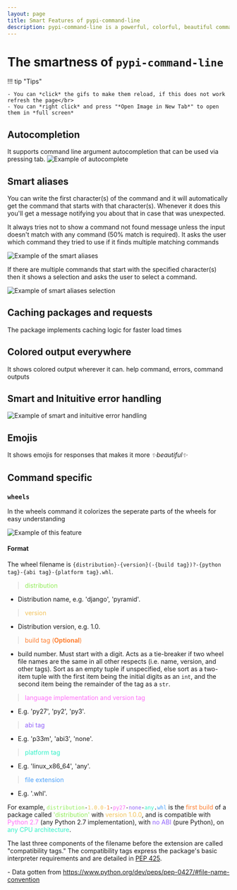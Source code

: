 ```yaml
---
layout: page
title: Smart Features of pypi-command-line
description: pypi-command-line is a powerful, colorful, beautiful command line interface for pypi.org that is well maintained
---
```


# The smartness of `pypi-command-line`

!!! tip "Tips"

    - You can *click* the gifs to make them reload, if this does not work refresh the page</br>
    - You can *right click* and press "*Open Image in New Tab*" to open them in *full screen*

## Autocompletion

It supports command line argument autocompletion that can be used via pressing tab.
![Example of autocomplete](https://raw.githubusercontent.com/wasi-master/pypi-command-line/main/images/autocomplete%20example.gif)

## Smart aliases

You can write the first character(s) of the command and it will automatically get the command that starts with that character(s). Whenever it does this you'll get a message notifying you about that in case that was unexpected.

It always tries not to show a command not found message unless the input doesn't match with any command (50% match is required). It asks the user which command they tried to use if it finds multiple matching commands

![Example of the smart aliases](https://raw.githubusercontent.com/wasi-master/pypi-command-line/main/images/smart_alias.png)

If there are multiple commands that start with the specified character(s) then it shows a selection and asks the user to select a command.

![Example of smart aliases selection](https://raw.githubusercontent.com/wasi-master/pypi-command-line/main/images/autocomplete%20example%20with%20ambiguity.gif)

## Caching packages and requests

The package implements caching logic for faster load times

## Colored output everywhere

It shows colored output wherever it can. help command, errors, command outputs

## Smart and Inituitive error handling

![Example of smart and inituitive error handling](https://raw.githubusercontent.com/wasi-master/pypi-command-line/main/images/error%20handling.gif)

## Emojis

It shows emojis for responses that makes it more *✨beautiful✨*

## Command specific

### `wheels`

In the wheels command it colorizes the seperate parts of the wheels for easy understanding

![Example of this feature](https://raw.githubusercontent.com/wasi-master/pypi-command-line/main/images/wheel.png)

#### **Format**

The wheel filename is `{distribution}-{version}(-{build tag})?-{python tag}-{abi tag}-{platform tag}.whl`.

> <span style="color: #92EC5A;">distribution</span>

- Distribution name, e.g. 'django', 'pyramid'.

> <span style="color: #F2C259;">version</span>

- Distribution version, e.g. 1.0.

> <span style="color: #FF7F30;">build tag (<b>Optional</b>)</span>

- build number. Must start with a digit. Acts as a tie-breaker if two wheel file names are the same in all other respects (i.e. name, version, and other tags). Sort as an empty tuple if unspecified, else sort as a two-item tuple with the first item being the initial digits as an `int`, and the second item being the remainder of the tag as a `str`.

> <span style="color: #FF6EF8;">language implementation and version tag</span>

- E.g. 'py27', 'py2', 'py3'.

> <span style="color: #9263FB;">abi tag</span>

- E.g. 'p33m', 'abi3', 'none'.

> <span style="color: #33F1C8;">platform tag</span>

- E.g. 'linux_x86_64', 'any'.

> <span style="color: #4AA0FC;">file extension</span>

- E.g. '.whl'.

For example, <code><span style="color: #92EC5A;">distribution</span>-<span style="color: #F2C259;">1.0.0-<span style="color: #FF7F30;">1</span></span>-<span style="color: #FF6EF8;">py27</span>-<span style="color: #9263FB;">none</span>-<span style="color: #33F1C8;">any</span>.<span style="color: #4AA0FC;">whl</span></code> is the <span style="color: #FF7F30;">first build</span> of a package called <span style="color: #92EC5A;">'distribution'</span> with <span style="color: #F2C259;">version 1.0.0</span>, and is compatible with <span style="color: #FF6EF8;">Python 2.7</span> (any Python 2.7 implementation), with <span style="color: #9263FB;">no ABI</span> (pure Python), on <span style="color: #33F1C8;">any CPU architecture</span>.

The last three components of the filename before the extension are called "compatibility tags." The compatibility tags express the package's basic interpreter requirements and are detailed in [PEP 425](https://www.python.org/dev/peps/pep-0425/).

\- Data gotten from <https://www.python.org/dev/peps/pep-0427/#file-name-convention>
